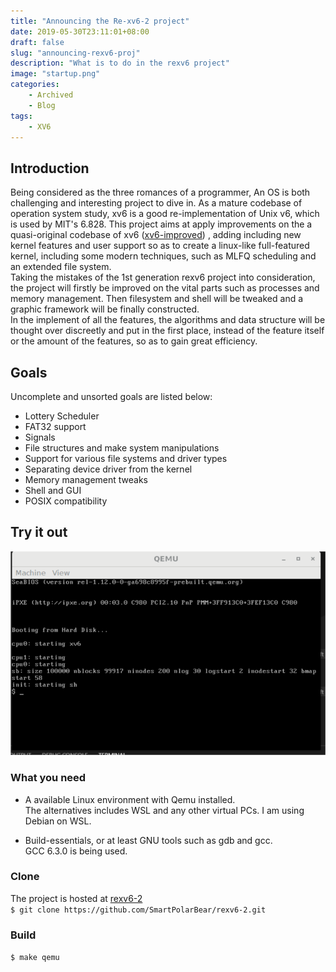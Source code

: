 ```yaml
---
title: "Announcing the Re-xv6-2 project"
date: 2019-05-30T23:11:01+08:00
draft: false
slug: "announcing-rexv6-proj"
description: "What is to do in the rexv6 project"
image: "startup.png"
categories:
    - Archived
    - Blog
tags:
    - XV6
---
```


## Introduction  
  Being considered as the three romances of a programmer, An OS is both challenging and interesting project to dive in. As a mature codebase of operation system study, xv6 is a good re-implementation of Unix v6, which is used by MIT's 6.828.  This project aims at apply improvements on the a quasi-original codebase of xv6 ([xv6-improved](https://github.com/sunziping2016/xv6-improved)) , adding including new kernel features and user support so as to create a linux-like full-featured kernel, including some modern techniques, such as MLFQ scheduling and an extended file system.  
  Taking the mistakes of the 1st generation rexv6 project into consideration, the project will firstly be improved on the vital parts such as processes and memory management. Then filesystem and shell will be tweaked and a graphic framework will be finally constructed.  
  In the implement of all the features, the algorithms and data structure will be thought over discreetly and put in the first place, instead of the feature itself or the amount of the features, so as to gain great efficiency.  
## Goals  
Uncomplete and unsorted goals are listed below:  
- Lottery Scheduler
- FAT32 support  
- Signals
- File structures and make system manipulations  
- Support for various file systems and driver types  
- Separating device driver from the kernel  
- Memory management tweaks  
- Shell and GUI  
- POSIX compatibility  
## Try it out  

![Starup Screen](startup.png)

### What you need  
- A available Linux environment with Qemu installed.  
	The alternatives includes WSL and any other virtual PCs. I am using Debian on WSL.  
	
-  Build-essentials, or at least GNU tools such as gdb and gcc.  
	GCC 6.3.0 is being used.    


### Clone  
The project is hosted at [rexv6-2](https://github.com/SmartPolarBear/rexv6-2)   
`$ git clone https://github.com/SmartPolarBear/rexv6-2.git`

### Build  
`$ make qemu`

